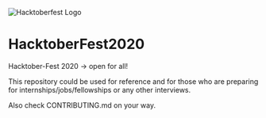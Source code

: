 ![Hacktoberfest Logo](https://hacktoberfest.digitalocean.com/assets/HF-full-logo-b05d5eb32b3f3ecc9b2240526104cf4da3187b8b61963dd9042fdc2536e4a76c.svg)

# HacktoberFest2020
Hacktober-Fest 2020 -> open for all!

This repository could be used for reference and for those who are preparing for internships/jobs/fellowships or any other interviews.

Also check CONTRIBUTING.md on your way.
